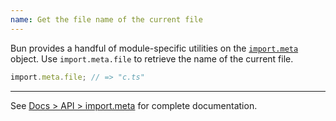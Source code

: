 ```yaml
---
name: Get the file name of the current file
---
```


Bun provides a handful of module-specific utilities on the [`import.meta`](https://bun.sh/docs/api/import-meta) object. Use `import.meta.file` to retrieve the name of the current file.

```ts#/a/b/c.ts
import.meta.file; // => "c.ts"
```

---

See [Docs > API > import.meta](https://bun.sh/docs/api/import-meta) for complete documentation.
